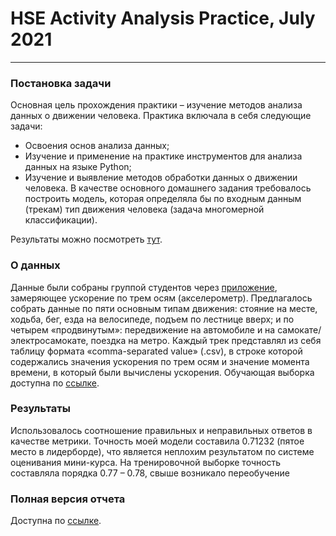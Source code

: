 # HSE Activity Analysis Practice, July 2021
***
### Постановка задачи ###
Основная цель прохождения практики – изучение методов анализа данных о движении человека. Практика включала в себя следующие задачи:
* Освоения основ анализа данных;
* Изучение и применение на практике инструментов для анализа данных на языке Python;
* Изучение и выявление методов обработки данных о движении человека.
В качестве основного домашнего задания требовалось построить модель, которая определяла бы по входным данным (трекам) тип движения человека (задача многомерной классификации).

Результаты можно посмотреть [тут](https://www.kaggle.com/c/activity-analysis/overview).

### О данных ###
Данные были собраны группой студентов через [приложение](https://play.google.com/store/apps/details?id=com.chrystianvieyra.physicstoolboxsuite&hl=ru&gl=US), замеряющее ускорение по трем осям (акселерометр). Предлагалось собрать данные по пяти основным
типам движения: стояние на месте, ходьба, бег, езда на велосипеде, подъем по лестнице вверх; и по четырем «продвинутым»: передвижение на автомобиле и на самокате/электросамокате, поездка на метро.
Каждый трек представлял из себя таблицу формата «comma-separated value» (.csv), в строке которой содержались значения ускорения по трем осям и значение момента времени, в который были вычислены ускорения.
Обучающая выборка доступна по [ссылке](https://drive.google.com/file/d/1CJkl43-uOelpuA2nDxvjnQkvXUvpAIuP/view?usp=sharing).

### Результаты ###
Использовалось соотношение правильных и неправильных ответов в качестве метрики. Точность моей модели составила 0.71232 (пятое место в лидерборде), что является неплохим результатом по системе оценивания мини-курса. На тренировочной выборке точность составляла порядка 0.77 – 0.78, свыше возникало переобучение

### Полная версия отчета ###
Доступна по [ссылке](https://drive.google.com/file/d/1ZX9x-T6a54QvOFRZzMsPrhr1yLHZQbUm/view?usp=sharing).
